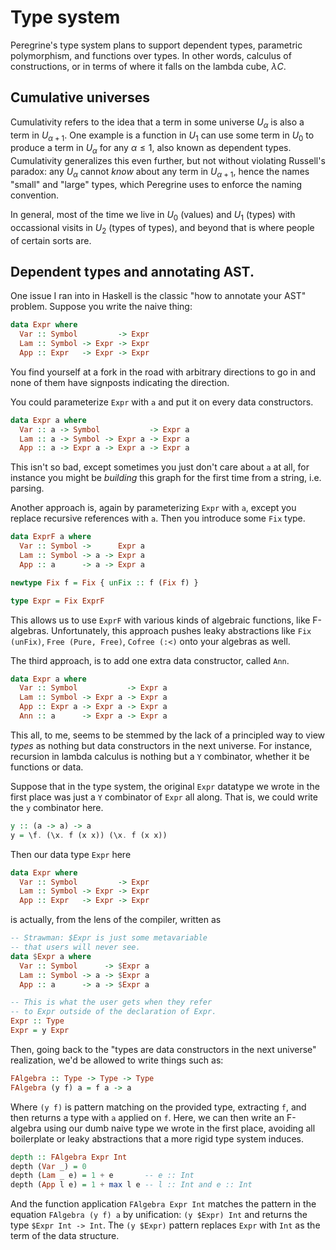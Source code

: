 # Type system

Peregrine's type system plans to support dependent types, parametric polymorphism, and functions over types. In other words, calculus of constructions, or in terms of where it falls on the lambda cube, $\lambda C$.

## Cumulative universes

Cumulativity refers to the idea that a term in some universe $U_\alpha$ is also a term in $U_{\alpha+1}$. One example is a function in $U_1$ can use some term in $U_0$ to produce a term in $U_\alpha$ for any $\alpha \le 1$, also known as dependent types. Cumulativity generalizes this even further, but not without violating Russell's paradox: any $U_\alpha$ cannot _know_ about any term in $U_{\alpha+1}$, hence the names "small" and "large" types, which Peregrine uses to enforce the naming convention.

In general, most of the time we live in $U_0$ (values) and $U_1$ (types) with occassional visits in $U_2$ (types of types), and beyond that is where people of certain sorts are.

## Dependent types and annotating AST.

One issue I ran into in Haskell is the classic "how to annotate your AST" problem. Suppose you write the naive thing:

```hs
data Expr where
  Var :: Symbol         -> Expr
  Lam :: Symbol -> Expr -> Expr
  App :: Expr   -> Expr -> Expr
```

You find yourself at a fork in the road with arbitrary directions to go in and none of them have signposts indicating the direction.

You could parameterize `Expr` with `a` and put it on every data constructors.

```hs
data Expr a where
  Var :: a -> Symbol           -> Expr a
  Lam :: a -> Symbol -> Expr a -> Expr a
  App :: a -> Expr a -> Expr a -> Expr a
```

This isn't so bad, except sometimes you just don't care about `a` at all, for instance you might be _building_ this graph for the first time from a string, i.e. parsing.

Another approach is, again by parameterizing `Expr` with `a`, except you replace recursive references with `a`. Then you introduce some `Fix` type.

```hs
data ExprF a where
  Var :: Symbol ->      Expr a
  Lam :: Symbol -> a -> Expr a
  App :: a      -> a -> Expr a

newtype Fix f = Fix { unFix :: f (Fix f) }

type Expr = Fix ExprF
```

This allows us to use `ExprF` with various kinds of algebraic functions, like F-algebras. Unfortunately, this approach pushes leaky abstractions like `Fix (unFix)`, `Free (Pure, Free)`, `Cofree (:<)` onto your algebras as well.

The third approach, is to add one extra data constructor, called `Ann`.

```hs
data Expr a where
  Var :: Symbol           -> Expr a
  Lam :: Symbol -> Expr a -> Expr a
  App :: Expr a -> Expr a -> Expr a
  Ann :: a      -> Expr a -> Expr a
```

This all, to me, seems to be stemmed by the lack of a principled way to view _types_ as nothing but data constructors in the next universe. For instance, recursion in lambda calculus is nothing but a `Y` combinator, whether it be functions or data.

Suppose that in the type system, the original `Expr` datatype we wrote in the first place was just a `Y` combinator of `Expr` all along. That is, we could write the `y` combinator here.

```hs
y :: (a -> a) -> a
y = \f. (\x. f (x x)) (\x. f (x x))
```

Then our data type `Expr` here

```hs
data Expr where
  Var :: Symbol         -> Expr
  Lam :: Symbol -> Expr -> Expr
  App :: Expr   -> Expr -> Expr
```

is actually, from the lens of the compiler, written as

```hs
-- Strawman: $Expr is just some metavariable
-- that users will never see.
data $Expr a where
  Var :: Symbol      -> $Expr a
  Lam :: Symbol -> a -> $Expr a
  App :: a      -> a -> $Expr a

-- This is what the user gets when they refer
-- to Expr outside of the declaration of Expr.
Expr :: Type
Expr = y Expr
```

Then, going back to the "types are data constructors in the next universe" realization, we'd be allowed to write things such as:

```hs
FAlgebra :: Type -> Type -> Type
FAlgebra (y f) a = f a -> a
```

Where `(y f)` is pattern matching on the provided type, extracting `f`, and then returns a type with `a` applied on `f`. Here, we can then write an F-algebra using our dumb naive type we wrote in the first place, avoiding all boilerplate or leaky abstractions that a more rigid type system induces.

```hs
depth :: FAlgebra Expr Int
depth (Var _) = 0
depth (Lam _ e) = 1 + e       -- e :: Int
depth (App l e) = 1 + max l e -- l :: Int and e :: Int
```

And the function application `FAlgebra Expr Int` matches the pattern in the equation `FAlgebra (y f) a` by unification: `(y $Expr) Int` and returns the type `$Expr Int -> Int`. The `(y $Expr)` pattern replaces `Expr` with `Int` as the term of the data structure.
